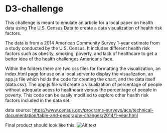# D3-challenge

This challenge is meant to emulate an article for a local paper on health data using The U.S. Census Data to create a data visualization of health risk factors.

The data is from a 2014 American Community Survey 1-year estimate from a study conducted by the U.S. Census. It includes different health risk factors such as obesity, smoking, poverty, and lack of healthcare to get a better idea of the health challenges Americans face.

Within the folders there are two css files for formatting the visualization, an index.html page for use on a local server to display the visualization, an app.js file which holds the code for creating the chart, and the data itself (data.csv). The app.js file will create a visualization of percentage of people without adequate acess to healthcare versus the percentage of people in poverty. This code can be easily modified to explore other health risk factors included in the data set.

data source:
https://www.census.gov/programs-surveys/acs/technical-documentation/table-and-geography-changes/2014/1-year.html

Final product should look like this:
![Alt text](/blob/main/D3_data_journalism/images/Screen%20Shot%202021-07-09%20at%201.37.03%20PM.png?raw=true "Circle Graph")
